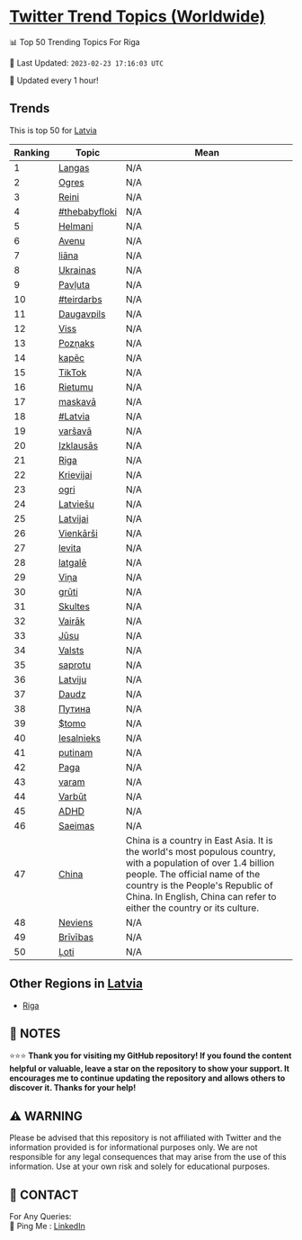 [Twitter Trend Topics (Worldwide)](https://github.com/ErcinDedeoglu/Twitter-Trend-Topics)
==========


📊 Top 50 Trending Topics For Riga

📆 Last Updated: `2023-02-23 17:16:03 UTC`

🔧 Updated every 1 hour!


## Trends

This is top 50 for [Latvia](</Latvia>)

| Ranking | Topic | Mean |
| ------- | ------------ | ------------ |
| 1 | [Langas](http://twitter.com/search?q=Langas) | N/A |
| 2 | [Ogres](http://twitter.com/search?q=Ogres) | N/A |
| 3 | [Reini](http://twitter.com/search?q=Reini) | N/A |
| 4 | [#thebabyfloki](http://twitter.com/search?q=%23thebabyfloki) | N/A |
| 5 | [Helmani](http://twitter.com/search?q=Helmani) | N/A |
| 6 | [Avenu](http://twitter.com/search?q=Avenu) | N/A |
| 7 | [liāna](http://twitter.com/search?q=li%c4%81na) | N/A |
| 8 | [Ukrainas](http://twitter.com/search?q=Ukrainas) | N/A |
| 9 | [Pavļuta](http://twitter.com/search?q=Pav%c4%bcuta) | N/A |
| 10 | [#teirdarbs](http://twitter.com/search?q=%23teirdarbs) | N/A |
| 11 | [Daugavpils](http://twitter.com/search?q=Daugavpils) | N/A |
| 12 | [Viss](http://twitter.com/search?q=Viss) | N/A |
| 13 | [Pozņaks](http://twitter.com/search?q=Poz%c5%86aks) | N/A |
| 14 | [kapēc](http://twitter.com/search?q=kap%c4%93c) | N/A |
| 15 | [TikTok](http://twitter.com/search?q=TikTok) | N/A |
| 16 | [Rietumu](http://twitter.com/search?q=Rietumu) | N/A |
| 17 | [maskavā](http://twitter.com/search?q=maskav%c4%81) | N/A |
| 18 | [#Latvia](http://twitter.com/search?q=%23Latvia) | N/A |
| 19 | [varšavā](http://twitter.com/search?q=var%c5%a1av%c4%81) | N/A |
| 20 | [Izklausās](http://twitter.com/search?q=Izklaus%c4%81s) | N/A |
| 21 | [Riga](http://twitter.com/search?q=Riga) | N/A |
| 22 | [Krievijai](http://twitter.com/search?q=Krievijai) | N/A |
| 23 | [ogri](http://twitter.com/search?q=ogri) | N/A |
| 24 | [Latviešu](http://twitter.com/search?q=Latvie%c5%a1u) | N/A |
| 25 | [Latvijai](http://twitter.com/search?q=Latvijai) | N/A |
| 26 | [Vienkārši](http://twitter.com/search?q=Vienk%c4%81r%c5%a1i) | N/A |
| 27 | [levita](http://twitter.com/search?q=levita) | N/A |
| 28 | [latgalē](http://twitter.com/search?q=latgal%c4%93) | N/A |
| 29 | [Viņa](http://twitter.com/search?q=Vi%c5%86a) | N/A |
| 30 | [grūti](http://twitter.com/search?q=gr%c5%abti) | N/A |
| 31 | [Skultes](http://twitter.com/search?q=Skultes) | N/A |
| 32 | [Vairāk](http://twitter.com/search?q=Vair%c4%81k) | N/A |
| 33 | [Jūsu](http://twitter.com/search?q=J%c5%absu) | N/A |
| 34 | [Valsts](http://twitter.com/search?q=Valsts) | N/A |
| 35 | [saprotu](http://twitter.com/search?q=saprotu) | N/A |
| 36 | [Latviju](http://twitter.com/search?q=Latviju) | N/A |
| 37 | [Daudz](http://twitter.com/search?q=Daudz) | N/A |
| 38 | [Путина](http://twitter.com/search?q=%d0%9f%d1%83%d1%82%d0%b8%d0%bd%d0%b0) | N/A |
| 39 | [$tomo](http://twitter.com/search?q=%24tomo) | N/A |
| 40 | [Iesalnieks](http://twitter.com/search?q=Iesalnieks) | N/A |
| 41 | [putinam](http://twitter.com/search?q=putinam) | N/A |
| 42 | [Paga](http://twitter.com/search?q=Paga) | N/A |
| 43 | [varam](http://twitter.com/search?q=varam) | N/A |
| 44 | [Varbūt](http://twitter.com/search?q=Varb%c5%abt) | N/A |
| 45 | [ADHD](http://twitter.com/search?q=ADHD) | N/A |
| 46 | [Saeimas](http://twitter.com/search?q=Saeimas) | N/A |
| 47 | [China](http://twitter.com/search?q=China) | China is a country in East Asia. It is the world's most populous country, with a population of over 1.4 billion people. The official name of the country is the People's Republic of China. In English, China can refer to either the country or its culture. |
| 48 | [Neviens](http://twitter.com/search?q=Neviens) | N/A |
| 49 | [Brīvības](http://twitter.com/search?q=Br%c4%abv%c4%abbas) | N/A |
| 50 | [Ļoti](http://twitter.com/search?q=%c4%bboti) | N/A |



## Other Regions in [Latvia](</Latvia>)

* [Riga](</Latvia/Riga.md>)



## 📝 NOTES

⭐⭐⭐ **Thank you for visiting my GitHub repository! If you found the content helpful or valuable, leave a star on the repository to show your support. It encourages me to continue updating the repository and allows others to discover it. Thanks for your help!**


## ⚠️ WARNING

Please be advised that this repository is not affiliated with Twitter and the information provided is for informational purposes only. We are not responsible for any legal consequences that may arise from the use of this information. Use at your own risk and solely for educational purposes.


## 📨 CONTACT

 For Any Queries:  
            🏓 Ping Me : [LinkedIn](https://www.linkedin.com/in/ercindedeoglu/)
